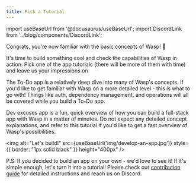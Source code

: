 ```yaml
---
title: Pick a Tutorial
---
```


import useBaseUrl from '@docusaurus/useBaseUrl';
import DiscordLink from '../blog/components/DiscordLink';

Congrats, you're now familiar with the basic concepts of Wasp! 🥳 

It's time to build something cool and check the capabilities of Wasp in action. Pick one of the app tutorials (there will be more of them with time) and leave us your impressions on <DiscordLink />

The To-Do app is a relatively deep dive into many of Wasp's concepts. If you'd like to get familiar with Wasp on a more detailed level - this is what to go with! Things like auth, dependency management, and operations will all be covered while you build a To-Do app.  

Dev excuses app is a fun, quick overview of how you can build a full-stack app with Wasp in a matter of minutes. Do not expect any detailed concept explanations, and refer to this tutorial if you'd like to get a fast overview of Wasp's possibilities.

<img alt="Let's build!"
     src={useBaseUrl('img/develop-an-app.jpg')}
     style={{ border: "1px solid black" }}
     height="400px"
/>

P.S: If you decided to build an app on your own - we'd love to see it! If it's simple enough, let's turn it into a tutorial! Please check our [contribution guide](contributing) for detailed instructions and reach us on Discord. 